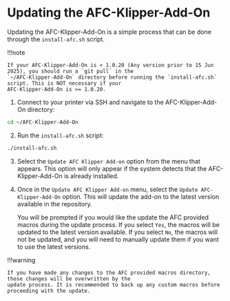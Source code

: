 # Updating the AFC-Klipper-Add-On

Updating the AFC-Klipper-Add-On is a simple process that can be done through the `install-afc.sh` script.

!!!note 

    If your AFC-Klipper-Add-On is < 1.0.20 (Any version prior to 15 Jun 2025), you should run a `git pull` in the 
    `~/AFC-Klipper-Add-On` directory before running the `install-afc.sh` script. This is NOT necessary if your 
    AFC-Klipper-Add-On is >= 1.0.20. 

1. Connect to your printer via SSH and navigate to the AFC-Klipper-Add-On directory:  
   
```bash
cd ~/AFC-Klipper-Add-On
```
   
2. Run the `install-afc.sh` script:  

```bash
./install-afc.sh
```
   
3. Select the `Update AFC Klipper Add-on` option from the menu that appears. This option will only
   appear if the system detects that the AFC-Klipper-Add-On is already installed.  

4. Once in the `Update AFC Klipper Add-on` menu, select the `Update AFC-Klipper-Add-On` option. This will
   update the add-on to the latest version available in the repository.
 
    You will be prompted if you would like the update the AFC provided macros during the update process.
    If you select `Yes`, the macros will be updated to the latest version available. If you select `No`, the macros will not be updated, and
    you will need to manually update them if you want to use the latest versions.

!!!warning

    If you have made any changes to the AFC provided macros directory, those changes will be overwritten by the 
    update process. It is recommended to back up any custom macros before proceeding with the update.